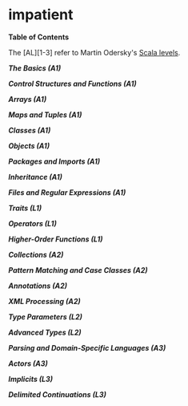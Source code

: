 # impatient


**Table of Contents**

The [AL][1-3] refer to Martin Odersky's [Scala levels](https://www.scala-lang.org/old/node/8610).

***The Basics (A1)***

***Control Structures and Functions (A1)***

***Arrays (A1)***

***Maps and Tuples (A1)***

***Classes (A1)***

***Objects (A1)***

***Packages and Imports (A1)***

***Inheritance (A1)***

***Files and Regular Expressions (A1)***

***Traits (L1)***

***Operators (L1)***

***Higher-Order Functions (L1)***

***Collections (A2)***

***Pattern Matching and Case Classes (A2)***

***Annotations (A2)***

***XML Processing (A2)***

***Type Parameters (L2)***

***Advanced Types  (L2)***

***Parsing and Domain-Specific Languages (A3)***

***Actors (A3)***

***Implicits (L3)***

***Delimited Continuations (L3)***
